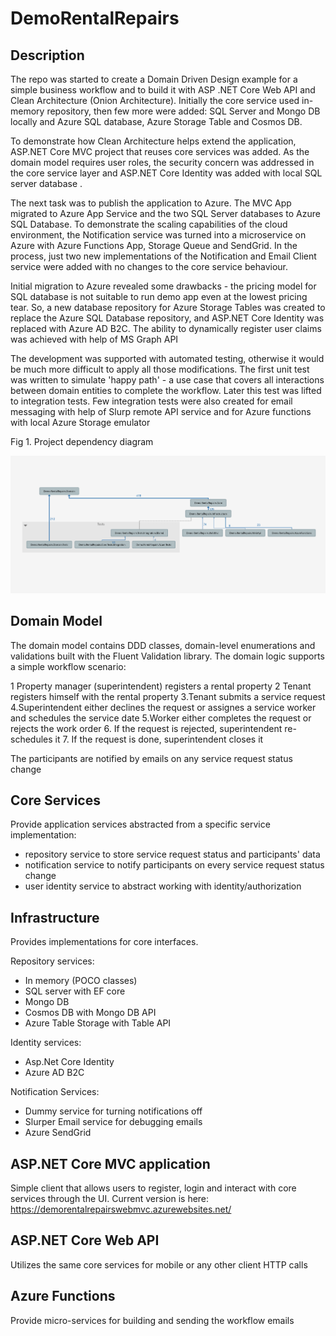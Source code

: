 # DemoRentalRepairs

## Description

The repo was started to create a Domain Driven Design example for a simple business workflow and to build it   with ASP .NET Core Web API and Clean Architecture (Onion Architecture). Initially the core service used in-memory repository, then few more were added:  SQL Server and Mongo DB locally and Azure SQL database, Azure Storage Table and Cosmos DB.  

To demonstrate how Clean Architecture helps extend the application, ASP.NET Core MVC project that reuses core services was added. As the domain model requires user roles, the security concern was addressed in the core service layer and ASP.NET Core Identity was added with local SQL server database .

The next task was to publish the application to Azure. The MVC App migrated to Azure App Service and the two SQL Server databases to Azure SQL Database.  To demonstrate the scaling capabilities of the cloud environment, the Notification service was turned into a microservice on Azure with Azure Functions App, Storage Queue and SendGrid. In the process, just two new implementations of the Notification and Email Client service were added with no changes to the core service behaviour.  

Initial migration to Azure revealed some drawbacks - the pricing model for SQL database is not suitable to run demo app even at the lowest pricing tear. So, a new database repository for Azure Storage Tables was created to replace the Azure SQL Database repository, and ASP.NET Core Identity was replaced with Azure AD B2C. The ability to dynamically register user claims was achieved with help of MS Graph API

The development was supported with automated testing, otherwise it would be much more difficult to apply all those modifications. The first unit test was written to simulate 'happy path' - a use case that covers all interactions between domain entities to complete the workflow. Later this test was lifted to integration tests. Few integration tests were also created for email messaging with help of Slurp remote API service and for Azure functions with local Azure Storage emulator

Fig 1. Project dependency diagram

![alt text](https://github.com/akhmelevtsov/DemoRentalRepairsWebAPI/blob/master/Dependencies%20Graph.png?raw=true)

## Domain Model

The domain model contains DDD classes, domain-level enumerations and validations built with the Fluent Validation library.
The domain logic supports a simple workflow scenario:

1 Property manager (superintendent) registers a rental property 
2 Tenant registers himself with the rental property
3.Tenant submits a service request 
4.Superintendent either declines the request or assignes a service worker and schedules the service date
5.Worker either completes the request or rejects the work order
6. If the request is rejected, superintendent re-schedules it 
7. If the request is done, superintendent closes it

The participants are notified by emails on any service request status change

## Core Services

Provide application services abstracted from a specific service implementation: 

 - repository service to store service request status and participants' data
 - notification service to notify participants on every service request status change
 - user identity service to abstract working with identity/authorization

## Infrastructure 

Provides implementations for core interfaces.

Repository services:
- In memory (POCO classes)
- SQL server with EF core 
- Mongo DB 
- Cosmos DB with Mongo DB API
- Azure Table Storage with Table API

Identity services:

- Asp.Net Core Identity 
- Azure AD B2C 

Notification Services:

- Dummy service for turning notifications off
- Slurper Email service for debugging emails
- Azure SendGrid 



## ASP.NET Core MVC application

Simple client that allows users to register, login and interact with core services through the UI. 
Current version is here: https://demorentalrepairswebmvc.azurewebsites.net/

## ASP.NET Core Web API

Utilizes the same core services for mobile or any other client HTTP calls

## Azure Functions

Provide micro-services for building and sending the workflow emails 




